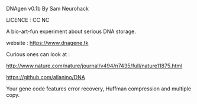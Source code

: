 DNAgen v0.1b 
By Sam Neurohack

LICENCE : CC NC

A bio-art-fun experiment about serious DNA storage.

website : https://www.dnagene.tk

Curious ones can look at :

http://www.nature.com/nature/journal/v494/n7435/full/nature11875.html

https://github.com/allanino/DNA

 Your gene code features error recovery, Huffman compression and multiple copy.
